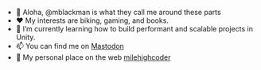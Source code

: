 - 👋 Aloha, @mblackman is what they call me around these parts
- ❤️ My interests are biking, gaming, and books.
- 🌱 I’m currently learning how to build performant and scalable projects in Unity.
- 📫 You can find me on [Mastodon](https://mastodon.gamedev.place/@milehighcoder)
- 👀 My personal place on the web [milehighcoder](https://milehighcoder.com)

<!---
mblackman/mblackman is a ✨ special ✨ repository because its `README.md` (this file) appears on your GitHub profile.
You can click the Preview link to take a look at your changes.
--->
